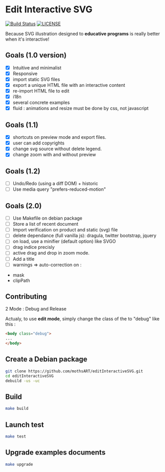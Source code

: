 # Edit Interactive SVG

[![Build Status](https://travis-ci.org/mothsART/editInteractiveSVG.png?branch=master)](https://travis-ci.org/mothsART/editInteractiveSVG)
[![LICENSE](https://img.shields.io/badge/license-BSD-blue.svg)](LICENSE)

Because SVG illustration designed to **educative programs** is really better when it's interactive!

## Goals (1.0 version)

- [x] Intuitive and minimalist
- [x] Responsive
- [x] import static SVG files
- [x] export a unique HTML file with an interactive content
- [x] re-import HTML file to edit
- [x] i18n
- [x] several concrete examples
- [x] fluid : animations and resize must be done by css, not javascript

## Goals (1.1)

- [x] shortcuts on preview mode and export files.
- [x] user can add copyrights
- [x] change svg source without delete legend.
- [x] change zoom with and without preview

## Goals (1.2)

- [ ] Undo/Redo (using a diff DOM) + historic
- [ ] Use media query "prefers-reduced-motion"

## Goals (2.0)

- [ ] Use Makefile on debian package
- [ ] Store a list of recent document
- [ ] Import verification on product and static (svg) file
- [ ] delete dependance (full vanilla js): dragula, twitter bootstrap, jquery
- [ ] on load, use a minifier (default option) like SVGO
- [ ] drag indice precisly
- [ ] active drag and drop in zoom mode.
- [ ] Add a title
- [ ] warnings => auto-correction on :

- mask
- clipPath

## Contributing

2 Mode : Debug and Release

Actualy, to use **edit mode**, simply change the class of the <body> to "debug" like this :

```html
<body class="debug">
...
</body>
```

## Create a Debian package

```sh
git clone https://github.com/mothsART/editInteractiveSVG.git
cd editInteractiveSVG
debuild -us -uc
```

## Build

```sh
make build
```

## Launch test

```sh
make test
```

## Upgrade examples documents

```sh
make upgrade
```
